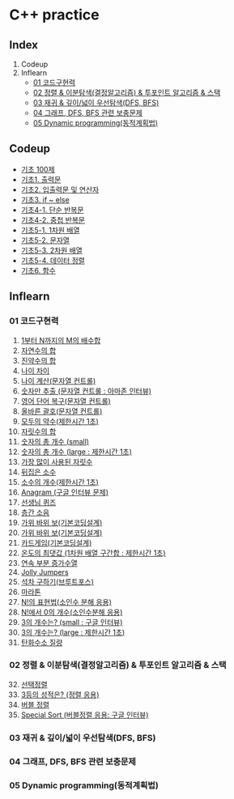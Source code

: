 # C++ practice

## Index
01. Codeup
02. Inflearn
    - [01 코드구현력](#01-코드구현력)
    - [02 정렬 & 이분탐색(결정알고리즘) & 투포인트 알고리즘 & 스택](#02-정렬-&-이분탐색(결정알고리즘)-&-투포인트-알고리즘-&-스택)
    - [03 재귀 & 깊이/넓이 우선탐색(DFS, BFS)](#03-재귀-&-깊이/넓이-우선탐색(DFS,-BFS))
    - [04 그래프, DFS, BFS 관련 보충문제](#04-그래프,-DFS,-BFS-관련-보충문제)
    - [05 Dynamic programming(동적계획법)](#05-Dynamic-programming(동적계획법))

## Codeup
- [기초 100제](https://github.com/sjpark-dev/cpp-practice/tree/master/codeup/basic-00-100)
- [기초1. 출력문](https://github.com/sjpark-dev/cpp-practice/tree/master/codeup/basic-01-output)
- [기초2. 입출력문 및 연산자](https://github.com/sjpark-dev/cpp-practice/tree/master/codeup/basic-02-input-output-and-operator)
- [기초3. if ~ else](https://github.com/sjpark-dev/cpp-practice/tree/master/codeup/basic-03-if-else)
- [기초4-1. 단순 반복문](https://github.com/sjpark-dev/cpp-practice/tree/master/codeup/basic-04-1-loop)
- [기초4-2. 중첩 반복문](https://github.com/sjpark-dev/cpp-practice/tree/master/codeup/basic-04-2-nested-loop)
- [기초5-1. 1차원 배열](https://github.com/sjpark-dev/cpp-practice/tree/master/codeup/basic-05-1-1-dimension-array)
- [기초5-2. 문자열](https://github.com/sjpark-dev/cpp-practice/tree/master/codeup/basic-05-2-string)
- [기초5-3. 2차원 배열](https://github.com/sjpark-dev/cpp-practice/tree/master/codeup/basic-05-3-2-dimension-array)
- [기초5-4. 데이터 정렬](https://github.com/sjpark-dev/cpp-practice/tree/master/codeup/basic-05-4-data-sort)
- [기초6. 함수](https://github.com/sjpark-dev/cpp-practice/tree/master/codeup/basic-06-function)

## Inflearn
### 01 코드구현력
01. [1부터 N까지의 M의 배수합](https://github.com/sjpark-dev/cpp-practice/blob/master/inflearn/section01/problem01.cpp)
02. [자연수의 합](https://github.com/sjpark-dev/cpp-practice/blob/master/inflearn/section01/problem02.cpp)
03. [진약수의 합](https://github.com/sjpark-dev/cpp-practice/blob/master/inflearn/section01/problem03.cpp)
04. [나이 차이](https://github.com/sjpark-dev/cpp-practice/blob/master/inflearn/section01/problem04.cpp)
05. [나이 계산(문자열 컨트롤)](https://github.com/sjpark-dev/cpp-practice/blob/master/inflearn/section01/problem05.cpp)
06. [숫자만 추출 (문자열 컨트롤 : 아마존 인터뷰)](https://github.com/sjpark-dev/cpp-practice/blob/master/inflearn/section01/problem06.cpp)
07. [영어 단어 복구(문자열 컨트롤)](https://github.com/sjpark-dev/cpp-practice/blob/master/inflearn/section01/problem07.cpp)
08. [올바른 괄호(문자열 컨트롤)](https://github.com/sjpark-dev/cpp-practice/blob/master/inflearn/section01/problem08.cpp)
09. [모두의 약수(제한시간 1초)](https://github.com/sjpark-dev/cpp-practice/blob/master/inflearn/section01/problem09.cpp)
10. [자릿수의 합](https://github.com/sjpark-dev/cpp-practice/blob/master/inflearn/section01/problem10.cpp)
11. [숫자의 총 개수 (small)](https://github.com/sjpark-dev/cpp-practice/blob/master/inflearn/section01/problem11.cpp)
12. [숫자의 총 개수 (large : 제한시간 1초)](https://github.com/sjpark-dev/cpp-practice/blob/master/inflearn/section01/problem12.cpp)
13. [가장 많이 사용된 자릿수](https://github.com/sjpark-dev/cpp-practice/blob/master/inflearn/section01/problem13.cpp)
14. [뒤집은 소수](https://github.com/sjpark-dev/cpp-practice/blob/master/inflearn/section01/problem14.cpp)
15. [소수의 개수(제한시간 1초)](https://github.com/sjpark-dev/cpp-practice/blob/master/inflearn/section01/problem15.cpp)
16. [Anagram (구글 인터뷰 문제)](https://github.com/sjpark-dev/cpp-practice/blob/master/inflearn/section01/problem16.cpp)
17. [선생님 퀴즈](https://github.com/sjpark-dev/cpp-practice/blob/master/inflearn/section01/problem17.cpp)
18. [층간 소음](https://github.com/sjpark-dev/cpp-practice/blob/master/inflearn/section01/problem18.cpp)
19. [가위 바위 보(기본코딩설계)](https://github.com/sjpark-dev/cpp-practice/blob/master/inflearn/section01/problem19.cpp)
20. [가위 바위 보(기본코딩설계)](https://github.com/sjpark-dev/cpp-practice/blob/master/inflearn/section01/problem20.cpp)
21. [카드게임(기본코딩설계)](https://github.com/sjpark-dev/cpp-practice/blob/master/inflearn/section01/problem21.cpp)
22. [온도의 최댓값 (1차원 배열 구간합 : 제한시간 1초)](https://github.com/sjpark-dev/cpp-practice/blob/master/inflearn/section01/problem22.cpp)
23. [연속 부분 증가수열](https://github.com/sjpark-dev/cpp-practice/blob/master/inflearn/section01/problem23.cpp)
24. [Jolly Jumpers](https://github.com/sjpark-dev/cpp-practice/blob/master/inflearn/section01/problem24.cpp)
25. [석차 구하기(브루트포스)](https://github.com/sjpark-dev/cpp-practice/blob/master/inflearn/section01/problem25.cpp)
26. [마라톤](https://github.com/sjpark-dev/cpp-practice/blob/master/inflearn/section01/problem26.cpp)
27. [N!의 표현법(소인수 분해 응용)](https://github.com/sjpark-dev/cpp-practice/blob/master/inflearn/section01/problem27.cpp)
28. [N!에서 0의 개수(소인수분해 응용)](https://github.com/sjpark-dev/cpp-practice/blob/master/inflearn/section01/problem28.cpp)
29. [3의 개수는? (small : 구글 인터뷰)](https://github.com/sjpark-dev/cpp-practice/blob/master/inflearn/section01/problem29.cpp)
30. [3의 개수는? (large : 제한시간 1초)](https://github.com/sjpark-dev/cpp-practice/blob/master/inflearn/section01/problem30.cpp)
31. [탄화수소 질량](https://github.com/sjpark-dev/cpp-practice/blob/master/inflearn/section01/problem31.cpp)
### 02 정렬 & 이분탐색(결정알고리즘) & 투포인트 알고리즘 & 스택
32. [선택정렬](https://github.com/sjpark-dev/cpp-practice/blob/master/inflearn/section02/problem32.cpp)
33. [3등의 성적은? (정렬 응용)](https://github.com/sjpark-dev/cpp-practice/blob/master/inflearn/section02/problem33.cpp)
34. [버블 정렬](https://github.com/sjpark-dev/cpp-practice/blob/master/inflearn/section02/problem34.cpp)
35. [Special Sort (버블정렬 응용: 구글 인터뷰)](https://github.com/sjpark-dev/cpp-practice/blob/master/inflearn/section02/problem35.cpp)
### 03 재귀 & 깊이/넓이 우선탐색(DFS, BFS)
### 04 그래프, DFS, BFS 관련 보충문제
### 05 Dynamic programming(동적계획법)

